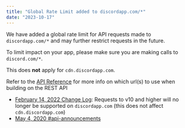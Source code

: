 ```yaml
---
title: "Global Rate Limit added to discordapp.com/*"
date: "2023-10-17"
---
```


We have added a global rate limit for API requests made to `discordapp.com/*` and may further restrict requests in the future.

To limit impact on your app, please make sure you are making calls to `discord.com/*`.

This does **not** apply for `cdn.discordapp.com`.

Refer to the [API Reference](/docs/reference) for more info on which url(s) to use when building on the REST API

* [February 14, 2022 Change Log](/docs/change-log#api-v10): Requests to v10 and higher will no longer be supported on `discordapp.com` (this does not affect `cdn.discordapp.com`)
* [May 4, 2020 #api-announcements](https://discord.com/channels/613425648685547541/697138785317814292/706944540971630662)

